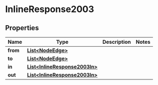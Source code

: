 
# InlineResponse2003

## Properties
Name | Type | Description | Notes
------------ | ------------- | ------------- | -------------
**from** | [**List&lt;NodeEdge&gt;**](NodeEdge.md) |  | 
**to** | [**List&lt;NodeEdge&gt;**](NodeEdge.md) |  | 
**in** | [**List&lt;InlineResponse2003In&gt;**](InlineResponse2003In.md) |  | 
**out** | [**List&lt;InlineResponse2003In&gt;**](InlineResponse2003In.md) |  | 




